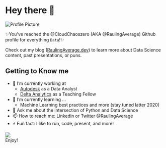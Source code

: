 # Hey there 👋

![Profile Picture](https://i.imgur.com/p9WuchB.gif)

✨You've reached the @CloudChaoszero (AKA @RaulingAverage) Github profile for everything `Data`!✨

Check out my blog ([RaulingAverage.dev](https://raulingaverage.dev/)) to learn more about Data Science content, past presentations, or puns.

## Getting to Know me

- 🔭 I’m currently working at 
     - [Autodesk](https://www.autodesk.com/solutions/architecture-engineering-construction/construction) as a Data Analyst 
     - [Delta Analytics](deltanalytics.org/) as a Teaching Fellow
- 🌱 I’m currently learning ...
     - Machine Learning best practices and more (stay tuned latter 2020)
- 💬 Ask me about the intersection of Python and Data Science
- 📫 How to reach me: Linkedin or Twitter @RaulingAverage
- ⚡ Fun fact: I like to run, code, present, and more!

<div class='tableauPlaceholder' id='viz1594355594357' style='position: relative'><noscript><a href='#'><img alt=' ' src='https:&#47;&#47;public.tableau.com&#47;static&#47;images&#47;Po&#47;Portfolio_52&#47;Portfolio-2018&#47;1_rss.png' style='border: none' /></a></noscript><object class='tableauViz'  style='display:none;'><param name='host_url' value='https%3A%2F%2Fpublic.tableau.com%2F' /> <param name='embed_code_version' value='3' /> <param name='site_root' value='' /><param name='name' value='Portfolio_52&#47;Portfolio-2018' /><param name='tabs' value='no' /><param name='toolbar' value='yes' /><param name='static_image' value='https:&#47;&#47;public.tableau.com&#47;static&#47;images&#47;Po&#47;Portfolio_52&#47;Portfolio-2018&#47;1.png' /> <param name='animate_transition' value='yes' /><param name='display_static_image' value='yes' /><param name='display_spinner' value='yes' /><param name='display_overlay' value='yes' /><param name='display_count' value='yes' /><param name='language' value='en-GB' /></object></div>                <script type='text/javascript'>                    var divElement = document.getElementById('viz1594355594357');                    var vizElement = divElement.getElementsByTagName('object')[0];                    vizElement.style.minWidth='420px';vizElement.style.maxWidth='650px';vizElement.style.width='100%';vizElement.style.minHeight='587px';vizElement.style.maxHeight='887px';vizElement.style.height=(divElement.offsetWidth*0.75)+'px';                    var scriptElement = document.createElement('script');                    scriptElement.src = 'https://public.tableau.com/javascripts/api/viz_v1.js';                    vizElement.parentNode.insertBefore(scriptElement, vizElement);                </script>
Enjoy!
